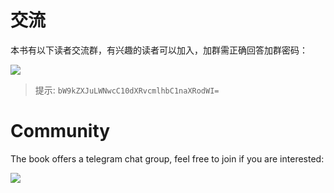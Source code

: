 # 交流

本书有以下读者交流群，有兴趣的读者可以加入，加群需正确回答加群密码：

![](qq-group.png)

> 提示: `bW9kZXJuLWNwcC10dXRvcmlhbC1naXRodWI=`

# Community

The book offers a telegram chat group, feel free to join if you are interested:

[![](https://img.shields.io/badge/chat-telegram-blue.svg?style=popout-square&logo=telegram)](https://t.me/joinchat/FEeulBM5OVYzuDI4phQ9Mg)
